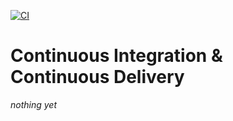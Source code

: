 [![CI](https://github.com/Rendiere/udacity-azure-devops-nd/actions/workflows/main.yml/badge.svg)](https://github.com/Rendiere/udacity-azure-devops-nd/actions/workflows/main.yml)

# Continuous Integration & Continuous Delivery

_nothing yet_